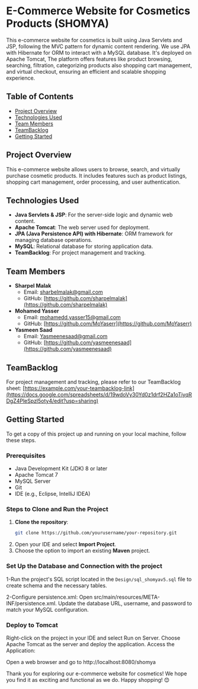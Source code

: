 # E-Commerce Website for Cosmetics Products (SHOMYA)

This e-commerce website for cosmetics is built using Java Servlets and JSP, following the MVC pattern for dynamic content rendering. We use JPA with Hibernate for ORM to interact with a MySQL database. It's deployed on Apache Tomcat, The platform offers features like product browsing, searching, filtration, categorizing products also shopping cart management, and virtual checkout, ensuring an efficient and scalable shopping experience.



## Table of Contents
- [Project Overview](#project-overview)
- [Technologies Used](#technologies-used)
- [Team Members](#team-members)
- [TeamBacklog](#teambacklog)
- [Getting Started](#getting-started)



## Project Overview
This e-commerce website allows users to browse, search, and virtually purchase cosmetic products. It includes features such as product listings, shopping cart management, order processing, and user authentication.

## Technologies Used
- **Java Servlets & JSP**: For the server-side logic and dynamic web content.
- **Apache Tomcat**: The web server used for deployment.
- **JPA (Java Persistence API) with Hibernate**: ORM framework for managing database operations.
- **MySQL**: Relational database for storing application data.
- **TeamBacklog**: For project management and tracking.

## Team Members
- **Sharpel Malak**
  - Email: sharbelmalak@gmail.com
  - GitHub: [https://github.com/sharpelmalak](https://github.com/sharpelmalak)
- **Mohamed Yasser**
  - Email: mohamedd.yasser15@gmail.com
  - GitHub: [https://github.com/MoYaserr](https://github.com/MoYaserr)
- **Yasmeen Saad**
  - Email: Yasmeenesaad@gmail.com
  - GitHub: [https://github.com/yasmeenesaad](https://github.com/yasmeenesaad)


## TeamBacklog
For project management and tracking, please refer to our TeamBacklog sheet: [https://example.com/your-teambacklog-link](https://docs.google.com/spreadsheets/d/19wdoVy30Yd0z1drf2HZa1oTiyqRDgZ4PleSpzl5oty4/edit?usp=sharing)

## Getting Started
To get a copy of this project up and running on your local machine, follow these steps.

### Prerequisites
- Java Development Kit (JDK) 8 or later
- Apache Tomcat 7 
- MySQL Server
- Git
- IDE (e.g., Eclipse, IntelliJ IDEA)

### Steps to Clone and Run the Project
1. **Clone the repository**:
   ```bash
   git clone https://github.com/yourusername/your-repository.git

2. Open your IDE and select **Import Project**.
3. Choose the option to import an existing **Maven** project.

### Set Up the Database and Connection with the project
1-Run the project's SQL script located in the `Design/sql_shomyav5.sql` file to create schema and the necessary tables.

2-Configure persistence.xml:
Open src/main/resources/META-INF/persistence.xml.
Update the database URL, username, and password to match your MySQL configuration.


### Deploy to Tomcat


Right-click on the project in your IDE and select Run on Server.
Choose Apache Tomcat as the server and deploy the application.
Access the Application:

Open a web browser and go to http://localhost:8080/shomya

Thank you for exploring our e-commerce website for cosmetics! We hope you find it as exciting and functional as we do. Happy shopping! 😊

